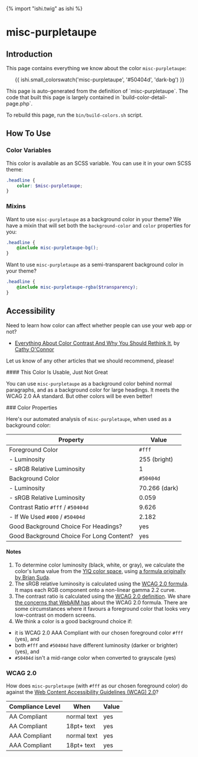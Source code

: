 {% import "ishi.twig" as ishi %}
# misc-purpletaupe

## Introduction

This page contains everything we know about the color `misc-purpletaupe`:

<div class="grid">
    <div class="cell">
        <div class="swatch">
            <ul>
                {{ ishi.small_colorswatch('misc-purpletaupe', '#50404d', 'dark-bg') }}
            </ul>
        </div>
    </div>
</div>

<div class="callout attention" markdown="1">
This page is auto-generated from the definition of `misc-purpletaupe`. The code that built this page is largely contained in `build-color-detail-page.php`.

To rebuild this page, run the `bin/build-colors.sh` script.
</div>

## How To Use

### Color Variables

This color is available as an SCSS variable. You can use it in your own SCSS theme:

```scss
.headline {
    color: $misc-purpletaupe;
}
```

### Mixins

Want to use `misc-purpletaupe` as a background color in your theme? We have a mixin that will set both the `background-color` and `color` properties for you:

```scss
.headline {
    @include misc-purpletaupe-bg();
}
```

Want to use `misc-purpletaupe` as a semi-transparent background color in your theme?

```scss
.headline {
    @include misc-purpletaupe-rgba($transparency);
}
```

## Accessibility

Need to learn how color can affect whether people can use your web app or not?

* [Everything About Color Contrast And Why You Should Rethink It](https://www.smashingmagazine.com/2014/10/color-contrast-tips-and-tools-for-accessibility/), by [Cathy O'Connor](http://www.twitter.com/cagocon)

Let us know of any other articles that we should recommend, please!
<div class="callout warning" markdown="1">
#### This Color Is Usable, Just Not Great

You can use `misc-purpletaupe` as a background color behind normal paragraphs, and as a background color for large headings. It meets the WCAG 2.0 AA standard. But other colors will be even better!
</div>
### Color Properties

Here's our automated analysis of `misc-purpletaupe`, when used as a background color:

Property | Value
---------|------
Foreground Color | `#fff`
- Luminosity | 255 (bright)
- sRGB Relative Luminosity | 1
Background Color | `#50404d`
- Luminosity | 70.266 (dark)
- sRGB Relative Luminosity | 0.059
Contrast Ratio `#fff` / `#50404d` | 9.626
- If We Used `#000` / `#50404d` | 2.182
Good Background Choice For Headings? | yes
Good Background Choice For Long Content? | yes

#### Notes

1. To determine color luminosity (black, white, or gray), we calculate the color's luma value from the [YIQ color space](https://en.wikipedia.org/wiki/YIQ), using [a formula originally by Brian Suda](https://24ways.org/2010/calculating-color-contrast/).
1. The sRGB relative luminosity is calculated using the [WCAG 2.0 formula](https://www.w3.org/TR/WCAG20/#relativeluminancedef). It maps each RGB component onto a non-linear gamma 2.2 curve.
1. The contrast ratio is calculated using the [WCAG 2.0 definition](https://www.w3.org/TR/2008/REC-WCAG20-20081211/#contrast-ratiodef). We share [the concerns that WebAIM has](http://webaim.org/blog/wcag-2-1-feedback/) about the WCAG 2.0 formula. There are some circumstances where it favours a foreground color that looks very low-contrast on modern screens.
1. We think a color is a good background choice if:
  - it is WCAG 2.0 AAA Compliant with our chosen foreground color `#fff` (yes), and
  - both `#fff` and `#50404d` have different luminosity (darker or brighter) (yes), and
  - `#50404d` isn't a mid-range color when converted to grayscale (yes)

### WCAG 2.0

How does `misc-purpletaupe` (with `#fff` as our chosen foreground color) do against the [Web Content Accessibility Guidelines (WCAG) 2.0](https://www.w3.org/TR/WCAG20/)?

Compliance Level | When | Value
-----------------|------|------
AA Compliant | normal text | yes
AA Compliant | 18pt+ text | yes
AAA Compliant | normal text | yes
AAA Compliant | 18pt+ text | yes